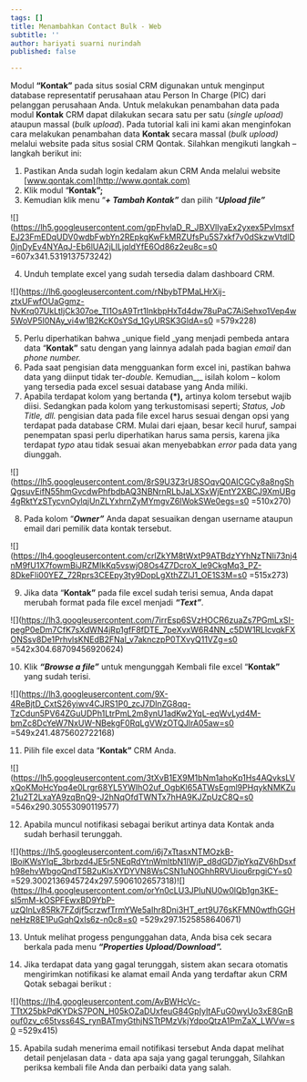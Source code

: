 ```yaml
---
tags: []
title: Menambahkan Contact Bulk - Web
subtitle: ''
author: hariyati suarni nurindah
published: false

---
```

Modul **“Kontak”** pada situs sosial CRM digunakan untuk menginput database representatif perusahaan atau Person In Charge (PIC) dari pelanggan perusahaan Anda. Untuk melakukan penambahan data pada modul **Kontak** CRM dapat dilakukan secara satu per satu (_single upload)_ ataupun massal (_bulk upload_). Pada tutorial kali ini kami akan menginfokan cara melakukan penambahan data **Kontak** secara massal (_bulk upload)_ melalui website pada situs sosial CRM Qontak. Silahkan mengikuti langkah – langkah berikut ini:

1. Pastikan Anda sudah login kedalam akun CRM Anda melalui website [www.qontak.com](http://www.qontak.com)
2. Klik modul “**Kontak”;**
3. Kemudian klik menu “**_+ Tambah Kontak”_** dan pilih “**_Upload file”_**

  
![](https://lh5.googleusercontent.com/gpFhvlaD_R_JBXVllyaEx2yxex5PvlmsxfEJ23FmEDqUDV0wdbFwbYn2REpkgKwFkMRZUfsPu5S7xkf7v0dSkzwVtdlD0jnDyEv4NYAqJ-Eb6lUA2jLILjqldYfE6Od86z2eu8c=s0 =607x341.5319137573242)

4. Unduh template excel yang sudah tersedia dalam dashboard CRM.

  
![](https://lh6.googleusercontent.com/rNbybTPMaLHrXij-ztxUFwfOUaGgmz-NvKrq07UkLtIjCk307oe_Tl1OsA9Trt1InkbpHxTd4dw78uPaC7AiSehxo1Vep4w5WoVP5I0NAy_vi4w1B2KcK0sYSd_1GyURSK3GldA=s0 =579x228)

5. Perlu diperhatikan bahwa _unique field _yang menjadi pembeda antara data “**Kontak”** satu dengan yang lainnya adalah pada bagian _email_ dan _phone number._
6. Pada saat pengisian data mengguankan form excel ini, pastikan bahwa data yang diinput tidak ter-_double._ Kemudian_,_ isilah kolom – kolom yang tersedia pada excel sesuai database yang Anda miliki.
7. Apabila terdapat kolom yang bertanda **(*),** artinya kolom tersebut wajib diisi. Sedangkan pada kolom yang terkustomisasi seperti; _Status, Job Title, dll._ pengisian data pada file excel harus sesuai dengan opsi yang terdapat pada database CRM. Mulai dari ejaan, besar kecil huruf, sampai penempatan spasi perlu diperhatikan harus sama persis, karena jika terdapat _typo_ atau tidak sesuai akan menyebabkan _error_ pada data yang diunggah.

  
![](https://lh5.googleusercontent.com/8rS9U3Z3rU8SOqvQ0AICGCy8a8ngShQgsuvEifN55hmGvcdwPhfbdbAQ3NBNrnRLbJaLXSxWjEntY2XBCJ9XmUBg4gRktYzSTycvnOylqjUnZLYxhrnZyMYmgvZ6IWokSWe0egs=s0 =510x270)

8. Pada kolom “**_Owner”_** Anda dapat sesuaikan dengan username ataupun email dari pemilik data kontak tersebut.

  
![](https://lh4.googleusercontent.com/crlZkYM8tWxtP9ATBdzYYhNzTNIi73nj4nM9fU1X7fowmBiJRZMIkKq5vswjO8Os4Z7DcroX_le9CkgMq3_PZ-8DkeFli00YEZ_72Rprs3CEEpy3ty9DopLgXthZZlJ1_OE1S3M=s0 =515x273)

9. Jika data “**Kontak”** pada file excel sudah terisi semua, Anda dapat merubah format pada file excel menjadi **_“Text”_**_._

  
![](https://lh3.googleusercontent.com/7irrEsp6SVzHOCR6zuaZs7PGmLxSI-pegP0eDm7CfK7sXdWN4jRp1gfF8fDTE_7peXvxW6R4NN_c5DW1RLlcvqkFXONSsv8De1PrhvlsKNEdB2FNal_v7aknczpP0TXvyQ11VZg=s0 =542x304.68709456920624)

10. Klik **_“Browse a file”_** untuk mengunggah Kembali file excel “**Kontak”** yang sudah terisi.

  
![](https://lh3.googleusercontent.com/9X-4ReBjtD_CxtS26yiwv4CJRS1P0_zcJ7DlnZG8qq-TzCdun5PV64ZGuUDPh1LtrPmL2m8ynU1adKw2YqL-eqWvLyd4M-bmZc8DcYeW7NxUW-NBekgF0RqLgVWzOTQJlrA05aw=s0 =549x241.4875602722168)

11. Pilih file excel data “**Kontak”** CRM Anda.

  
![](https://lh5.googleusercontent.com/3tXvB1EX9M1bNm1ahoKp1Hs4AQvksLVxQoKMoHcYpq4e0Lrgr68YL5YWIhO2uf_OgbKl65ATWsEgml9PHqykNMKZu21u2T2LxaYA9zqBnQ9-J2hNqOfdTWNTx7hHA9KJZpUzC8Q=s0 =546x290.30553090119577)

12. Apabila muncul notifikasi sebagai berikut artinya data Kontak anda sudah berhasil terunggah.

  
![](https://lh5.googleusercontent.com/i6j7xTtasxNTMOzkB-lBoiKWsYIqE_3brbzd4JE5r5NEqRdYtnWmltbN1lWjP_d8dGD7jpYkqZV6hDsxfh98ehvWbgoQndT5B2uKlsXYDYVN8WsCSN1uN0GhhRRVUiou6rpgiCY=s0 =529.3002136945724x297.5906102657318)![](https://lh4.googleusercontent.com/orYn0cLU3JPluNU0w0lQb1gn3KE-sI5mM-kOSPFEwxBD9YbP-uzQInLv85Rk7FZdjf5crzwfTrmYWe5aIhr8Dni3HT_ert9U76sKFMN0wtfhGGHneHzR8E1PuGqhQxIs6z-n0c8=s0 =529x297.1525858640671)

13. Untuk melihat progess pengunggahan data, Anda bisa cek secara berkala pada menu **_“Properties Upload/Download”._**

14. Jika terdapat data yang gagal terunggah, sistem akan secara otomatis mengirimkan notifikasi ke alamat email Anda yang terdaftar akun CRM Qotak sebagai berikut :

![](https://lh4.googleusercontent.com/AvBWHcVc-TTtX25bkPdKYDkS7PON_H05kOZaDUxfeuG84GpIyItAFuG0wyUo3xE8GnBouf0zv_c65tvss64S_rynBATmyGthjNSTtPMzVkjYdpoQtzA1PmZaX_LWVw=s0 =529x415)

15. Apabila sudah menerima email notifikasi tersebut Anda dapat melihat detail penjelasan data - data apa saja yang gagal terunggah, Silahkan periksa kembali file Anda dan perbaiki data yang salah.